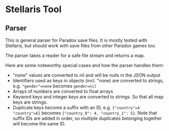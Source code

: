 # Stellaris Tool

## Parser

This is general parser for Paradox save files. It is mostly tested with Stellaris, but should work with save files from other Paradox games too.

The parser takes a reader for a safe file stream and returns a map.

Here are some noteworthy special cases and how the parser handles them:

- "none" values are converted to nil and will be nulls in the JSON output
- Identifiers used as keys in objects (incl. "none) are converted to strings, e.g. `"gender"=none` becomes `gender=nil`
- Arrays of numbers are converted to float arrays
- Keyword keys and integer keys are converted to strings. So that all map keys are strings.
- Duplicate keys become a suffix with an ID, e.g. `{"country"=4 "country"=6}` becomes `{"country_0": 4, "country_1": 5}`. Note that suffix IDs are added in order, so multiple duplicates belonging together will become the same ID.
